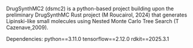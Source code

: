 DrugSynthMC2 (dsmc2) is a python-based project building upon the preliminary DrugSynthMC Rust project (M Roucairol, 2024) that generates Lipinski-like small molecules using Nested Monte Carlo Tree Search (T Cazenave,2009).

Dependencies:
python==3.11.0
tensorflow==2.12.0
rdkit==2025.3.1
